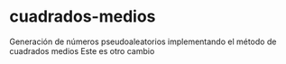 # cuadrados-medios
Generación de números pseudoaleatorios implementando el método de cuadrados medios
Este es otro cambio
